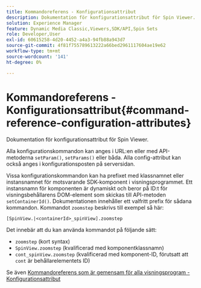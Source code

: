 ```yaml
---
title: Kommandoreferens - Konfigurationsattribut
description: Dokumentation för konfigurationsattribut för Spin Viewer.
solution: Experience Manager
feature: Dynamic Media Classic,Viewers,SDK/API,Spin Sets
role: Developer,User
exl-id: 60615258-4d20-4452-a4a3-94fb88a943d7
source-git-commit: 4f81f755789613222a66bed2961117604ae19e62
workflow-type: tm+mt
source-wordcount: '141'
ht-degree: 0%

---
```


# Kommandoreferens - Konfigurationsattribut{#command-reference-configuration-attributes}

Dokumentation för konfigurationsattribut för Spin Viewer.

Alla konfigurationskommandon kan anges i URL:en eller med API-metoderna `setParam()`, `setParams()` eller båda. Alla config-attribut kan också anges i konfigurationsposten på serversidan.

Vissa konfigurationskommandon kan ha prefixet med klassnamnet eller instansnamnet för motsvarande SDK-komponent i visningsprogrammet. Ett instansnamn för komponenten är dynamiskt och beror på ID:t för visningsbehållarens DOM-element som skickas till API-metoden `setContainerId()`. Dokumentationen innehåller ett valfritt prefix för sådana kommandon. Kommandot `zoomstep` beskrivs till exempel så här:

`[SpinView.|<containerId>_spinView].zoomstep`

Det innebär att du kan använda kommandot på följande sätt:

* `zoomstep` (kort syntax)
* `SpinView.zoomstep` (kvalificerad med komponentklassnamn)
* `cont_spinView.zoomstep` (kvalificerad med komponent-ID, förutsatt att `cont` är behållarelementets ID)

Se även [Kommandoreferens som är gemensam för alla visningsprogram - Konfigurationsattribut](../../../r-html5-viewer-20-cmdref-configattrib/r-html5-viewer-20-cmdref-configattrib.md#concept-850e0f2c49b949deb7cfbfd330d329bd)
